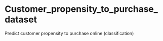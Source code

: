 # Customer_propensity_to_purchase_dataset
 Predict customer propensity to purchase online (classification)
